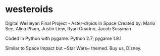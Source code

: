 # westeroids
Digital Wesleyan Final Project - Aster-droids in Space
Created by: Mario See, Alina Pham, Justin Liew, Ryan Guarino, Jacob Sussman

Coded in Python with pygame. Python 2.7; pygame 1.9.1

Similar to Space Impact but ~Star Wars~ themed. Buy us, Disney.
